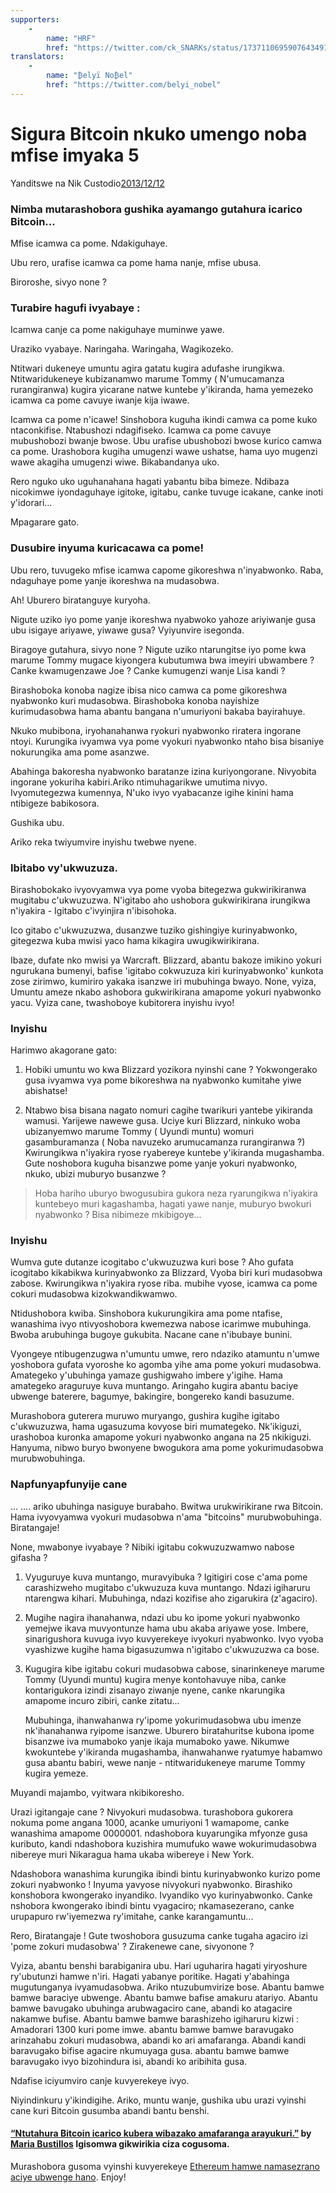 ```yaml
---
supporters: 
    - 
        name: "HRF"
        href: "https://twitter.com/ck_SNARKs/status/1737110695907643491"
translators: 
    - 
        name: "₿elyï No₿el"
        href: "https://twitter.com/belyi_nobel"
---
```


# Sigura Bitcoin nkuko umengo noba mfise imyaka 5

Yanditswe na Nik Custodio[2013/12/12](https://www.freecodecamp.org/news/explain-bitcoin-like-im-five-73b4257ac833/)

<LanguageDropdown/>

### Nimba mutarashobora gushika ayamango gutahura icarico Bitcoin…

Mfise icamwa ca pome. Ndakiguhaye.

Ubu rero, urafise icamwa ca pome hama nanje, mfise ubusa.

Biroroshe, sivyo none ?

### Turabire hagufi ivyabaye :

Icamwa canje ca pome nakiguhaye muminwe yawe.

Uraziko vyabaye. Naringaha. Waringaha, Wagikozeko.

Ntitwari dukeneye umuntu agira gatatu kugira adufashe irungikwa. Ntitwaridukeneye kubizanamwo marume Tommy ( N'umucamanza rurangiranwa) kugira yicarane natwe kuntebe y'ikiranda, hama yemezeko icamwa ca pome cavuye iwanje kija iwawe.

Icamwa ca pome n'icawe! Sinshobora kuguha ikindi camwa ca pome kuko ntaconkifise. Ntabushozi ndagifiseko. Icamwa ca pome cavuye mubushobozi bwanje bwose. Ubu urafise ubushobozi bwose kurico camwa ca pome. Urashobora kugiha umugenzi wawe ushatse, hama uyo mugenzi wawe akagiha umugenzi wiwe. Bikabandanya uko.

Rero nguko uko uguhanahana hagati yabantu biba bimeze. Ndibaza nicokimwe iyondaguhaye igitoke, igitabu, canke tuvuge icakane, canke inoti y'idorari…

Mpagarare gato.

### Dusubire inyuma kuricacawa ca pome!

Ubu rero, tuvugeko mfise icamwa capome gikoreshwa n'inyabwonko. Raba, ndaguhaye pome yanje ikoreshwa na mudasobwa.

Ah! Uburero biratanguye kuryoha.

Nigute uziko iyo pome yanje ikoreshwa nyabwoko yahoze ariyiwanje gusa ubu isigaye ariyawe, yiwawe gusa? Vyiyunvire isegonda.

Biragoye gutahura, sivyo none ? Nigute uziko ntarungitse iyo pome kwa marume Tommy mugace kiyongera kubutumwa bwa imeyiri ubwambere ? Canke kwamugenzawe Joe ? Canke kumugenzi wanje Lisa kandi ?

Birashoboka konoba nagize ibisa nico camwa ca pome gikoreshwa nyabwonko kuri mudasobwa. Birashoboka konoba nayishize kurimudasobwa hama abantu bangana n'umuriyoni bakaba bayirahuye.

Nkuko mubibona, iryohanahanwa ryokuri nyabwonko riratera ingorane ntoyi. Kurungika ivyamwa vya pome vyokuri nyabwonko ntaho bisa bisaniye nokurungika ama pome asanzwe.

Abahinga bakoresha nyabwonko baratanze izina kuriyongorane. Nivyobita ingorane yokuriha kabiri.Ariko ntimuhagarikwe umutima nivyo. Ivyomutegezwa kumennya, N'uko ivyo vyabacanze igihe kinini hama ntibigeze babikosora.

Gushika ubu.

Ariko reka twiyumvire inyishu twebwe nyene.

### Ibitabo vy'ukwuzuza.

Birashobokako ivyovyamwa vya pome vyoba bitegezwa gukwirikiranwa mugitabu c'ukwuzuzwa. N'igitabo aho ushobora gukwirikirana irungikwa n'iyakira - Igitabo c'ivyinjira n'ibisohoka.

Ico gitabo c'ukwuzuzwa, dusanzwe tuziko gishingiye kurinyabwonko, gitegezwa kuba mwisi yaco hama kikagira uwugikwirikirana.

Ibaze, dufate nko mwisi ya Warcraft. Blizzard, abantu bakoze imikino yokuri ngurukana bumenyi, bafise 'igitabo cokwuzuza kiri kurinyabwonko' kunkota zose zirimwo, kumiriro yakaka isanzwe iri mubuhinga bwayo. None, vyiza, Umuntu ameze nkabo ashobora gukwirikirana amapome yokuri nyabwonko yacu. Vyiza cane, twashoboye kubitorera inyishu ivyo!

### Inyishu

Harimwo akagorane gato:

1) Hobiki umuntu wo kwa Blizzard yozikora nyinshi cane ? Yokwongerako gusa ivyamwa vya pome bikoreshwa na nyabwonko kumitahe yiwe abishatse!

2) Ntabwo bisa bisana nagato nomuri cagihe twarikuri yantebe yikiranda wamusi. Yarijewe nawewe gusa. Uciye kuri Blizzard, ninkuko woba ubizanyemwo marume Tommy ( Uyundi muntu) womuri gasamburamanza ( Noba navuzeko arumucamanza rurangiranwa ?) Kwirungikwa n'iyakira ryose ryabereye kuntebe y'ikiranda mugashamba. Gute noshobora kuguha bisanzwe pome yanje yokuri nyabwonko, nkuko, ubizi muburyo busanzwe ?

> Hoba hariho uburyo bwogusubira gukora neza ryarungikwa n'iyakira kuntebeyo muri kagashamba, hagati yawe nanje, muburyo bwokuri nyabwonko ? Bisa nibimeze mkibigoye...

### Inyishu

Wumva gute dutanze icogitabo c'ukwuzuzwa kuri bose ? Aho gufata icogitabo kikabikwa kurinyabwonko za Blizzard, Vyoba biri kuri mudasobwa zabose. Kwirungikwa n'iyakira ryose riba. mubihe vyose, icamwa ca pome cokuri mudasobwa kizokwandikwamwo.

Ntidushobora kwiba. Sinshobora kukurungikira ama pome ntafise, wanashima ivyo ntivyoshobora kwemezwa nabose icarimwe mubuhinga. Bwoba arubuhinga bugoye gukubita. Nacane cane n'ibubaye bunini.

Vyongeye ntibugenzugwa n'umuntu umwe, rero ndaziko atamuntu n'umwe yoshobora gufata vyoroshe ko agomba yihe ama pome yokuri mudasobwa. Amategeko y'ubuhinga yamaze gushigwaho imbere y'igihe. Hama amategeko araguruye kuva muntango. Aringaho kugira abantu baciye ubwenge baterere, bagumye, bakingire, bongereko kandi basuzume.

Murashobora guterera muruwo muryango, gushira kugihe igitabo c'ukwuzuzwa, hama ugasuzuma kovyose biri mumategeko. Nk'ikiguzi, urashoboa kuronka amapome yokuri nyabwonko angana na 25 nkikiguzi. Hanyuma, nibwo buryo bwonyene bwogukora ama pome yokurimudasobwa murubwobuhinga.

### Napfunyapfunyije cane

… .... ariko ubuhinga nasiguye burabaho. Bwitwa urukwirikirane rwa Bitcoin. Hama ivyovyamwa vyokuri mudasobwa n'ama "bitcoins" murubwobuhinga. Biratangaje!

None, mwabonye ivyabaye ? Nibiki igitabu cokwuzuzwamwo nabose gifasha ?

1) Vyuguruye kuva muntango, muravyibuka ? Igitigiri cose c'ama pome carashizweho mugitabo c'ukwuzuza kuva muntango. Ndazi igiharuru ntarengwa kihari. Mubuhinga, ndazi kozifise aho zigarukira (z'agaciro).

2) Mugihe nagira ihanahanwa, ndazi ubu ko ipome yokuri nyabwonko yemejwe ikava muvyontunze hama ubu akaba ariyawe yose. Imbere, sinarigushora kuvuga ivyo kuvyerekeye ivyokuri nyabwonko. Ivyo vyoba vyashizwe kugihe hama bigasuzumwa n'igitabo c'ukwuzuzwa ca bose.

3) Kugugira kibe igitabu cokuri mudasobwa cabose, sinarinkeneye marume Tommy (Uyundi muntu) kugira menye kontohavuye niba, canke kontarigukora izindi zisanayo ziwanje nyene, canke nkarungika amapome incuro zibiri, canke zitatu…

    Mubuhinga, ihanwahanwa ry'ipome yokurimudasobwa ubu imenze nk'ihanahanwa ryipome isanzwe. Uburero biratahuritse kubona ipome bisanzwe iva mumaboko yanje ikaja mumaboko yawe. Nikumwe kwokuntebe y'ikiranda mugashamba, ihanwahanwe ryatumye habamwo gusa abantu babiri, wewe nanje - ntitwaridukeneye marume Tommy kugira yemeze.

Muyandi majambo, vyitwara nkibikoresho.

Urazi igitangaje cane ? Nivyokuri mudasobwa. turashobora gukorera nokuma pome angana 1000, acanke umuriyoni 1 wamapome, canke wanashima amapome 0000001. ndashobora kuyarungika mfyonze gusa kuributo, kandi ndashobora kuzishira mumufuko wawe wokurimudasobwa nibereye muri Nikaragua hama ukaba wibereye i New York.

Ndashobora wanashima kurungika ibindi bintu kurinyabwonko kurizo pome zokuri nyabwonko ! Inyuma yavyose nivyokuri nyabwonko. Birashiko konshobora kwongerako inyandiko. Ivyandiko vyo kurinyabwonko. Canke nshobora kwongerako ibindi bintu vyagaciro; nkamasezerano, canke urupapuro rw'iyemezwa ry'imitahe, canke karangamuntu...

Rero, Biratangaje ! Gute twoshobora gusuzuma canke tugaha agaciro izi 'pome zokuri mudasobwa' ? Zirakenewe cane, sivyonone ?

Vyiza, abantu benshi barabiganira ubu. Hari uguharira hagati yiryoshure ry'ubutunzi hamwe n'iri. Hagati yabanye poritike. Hagati y'abahinga mugutunganya ivyamudasobwa. Ariko ntuzubumvirize bose. Abantu bamwe bamwe baraciye ubwenge. Abantu bamwe bafise amakuru atariyo. Abantu bamwe bavugako ubuhinga arubwagaciro cane, abandi ko atagacire nakamwe bufise. Abantu bamwe bamwe barashizeho igiharuru kizwi : Amadorari 1300 kuri pome imwe. abantu bamwe bamwe baravugako arinzahabu zokuri mudasobwa, abandi ko ari amafaranga. Abandi kandi baravugako bifise agacire nkumuyaga gusa. abantu bamwe bamwe baravugako ivyo bizohindura isi, abandi ko aribihita gusa.

Ndafise iciyumviro canje kuvyerekeye ivyo.

Niyindinkuru y'ikindigihe. Ariko, muntu wanje, gushika ubu urazi vyinshi cane kuri Bitcoin gusumba abandi bantu benshi.

#### [“Ntutahura Bitcoin icarico kubera wibazako amafaranga arayukuri.”](https://medium.com/@mariabustillos/you-dont-understand-bitcoin-because-you-think-money-is-real-5aef45b8e952?source=linkShare-2d6f142ff3cc-1512362100) by [Maria Bustillos](https://www.freecodecamp.org/news/explain-bitcoin-like-im-five-73b4257ac833/undefined) Igisomwa gikwirikia ciza cogusoma.

Murashobora gusoma vyinshi kuvyerekeye [Ethereum hamwe namasezrano aciye ubwenge hano](https://medium.freecodecamp.org/smart-contracts-for-dummies-a1ba1e0b9575?source=linkShare-2d6f142ff3cc-1512086124). Enjoy!

